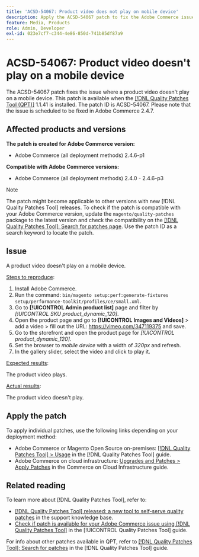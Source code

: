 ```yaml
---
title: 'ACSD-54067: Product video does not play on mobile device'
description: Apply the ACSD-54067 patch to fix the Adobe Commerce issue where a product video doesn't play on a mobile device.
feature: Media, Products
role: Admin, Developer
exl-id: 023e7cf7-c344-4e86-850d-741b85df87a9
---
```

# ACSD-54067: Product video doesn't play on a mobile device

The ACSD-54067 patch fixes the issue where a product video doesn't play on a mobile device. This patch is available when the [[!DNL Quality Patches Tool (QPT)]](https://experienceleague.adobe.com/en/docs/commerce-operations/tools/quality-patches-tool/quality-patches-tool-to-self-serve-quality-patches) 1.1.41 is installed. The patch ID is ACSD-54067. Please note that the issue is scheduled to be fixed in Adobe Commerce 2.4.7.

## Affected products and versions

**The patch is created for Adobe Commerce version:**

* Adobe Commerce (all deployment methods) 2.4.6-p1

**Compatible with Adobe Commerce versions:**

* Adobe Commerce (all deployment methods) 2.4.0 - 2.4.6-p3

>[!NOTE]
>
>The patch might become applicable to other versions with new [!DNL Quality Patches Tool] releases. To check if the patch is compatible with your Adobe Commerce version, update the `magento/quality-patches` package to the latest version and check the compatibility on the [[!DNL Quality Patches Tool]: Search for patches page](https://experienceleague.adobe.com/tools/commerce-quality-patches/index.html). Use the patch ID as a search keyword to locate the patch.

## Issue

A product video doesn't play on a mobile device.

<u>Steps to reproduce</u>:

1. Install Adobe Commerce.
1. Run the command:
`bin/magento setup:perf:generate-fixtures setup/performance-toolkit/profiles/ce/small.xml`.
1. Go to **[!UICONTROL Admin product list]** page and filter by *[!UICONTROL SKU product_dynamic_120]*.
1. Open the product page and go to **[!UICONTROL Images and Videos]** > add a video > fill out the URL: https://vimeo.com/347119375 and save.
1. Go to the storefront and open the product page for *[!UICONTROL product_dynamic_120]*.
1. Set the browser to *mobile device* with a width of *320px* and refresh.
1. In the gallery slider, select the video and click to play it.

<u>Expected results</u>:

The product video plays.

<u>Actual results</u>:

The product video doesn't play.
 
## Apply the patch

To apply individual patches, use the following links depending on your deployment method:

* Adobe Commerce or Magento Open Source on-premises: [[!DNL Quality Patches Tool] > Usage](/help/tools/quality-patches-tool/usage.md) in the [!DNL Quality Patches Tool] guide.
* Adobe Commerce on cloud infrastructure: [Upgrades and Patches > Apply Patches](https://experienceleague.adobe.com/docs/commerce-cloud-service/user-guide/develop/upgrade/apply-patches.html) in the Commerce on Cloud Infrastructure guide.

## Related reading

To learn more about [!DNL Quality Patches Tool], refer to:

* [[!DNL Quality Patches Tool] released: a new tool to self-serve quality patches](https://experienceleague.adobe.com/en/docs/commerce-operations/tools/quality-patches-tool/quality-patches-tool-to-self-serve-quality-patches) in the support knowledge base.
* [Check if patch is available for your Adobe Commerce issue using [!DNL Quality Patches Tool]](/help/tools/quality-patches-tool/patches-available-in-qpt/check-patch-for-magento-issue-with-magento-quality-patches.md) in the [!UICONTROL Quality Patches Tool] guide.


For info about other patches available in QPT, refer to [[!DNL Quality Patches Tool]: Search for patches](https://experienceleague.adobe.com/tools/commerce-quality-patches/index.html) in the [!DNL Quality Patches Tool] guide.
